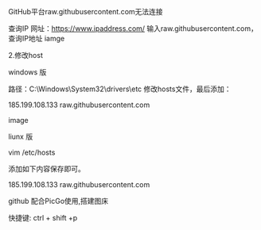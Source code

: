 GitHub平台raw.githubusercontent.com无法连接

查询IP 网址：https://www.ipaddress.com/ 输入raw.githubusercontent.com，查询IP地址
iamge

2.修改host

windows 版

路径：C:\Windows\System32\drivers\etc 修改hosts文件，最后添加：

185.199.108.133 raw.githubusercontent.com

image

liunx 版

vim /etc/hosts

添加如下内容保存即可。

185.199.108.133 raw.githubusercontent.com

github 配合PicGo使用,搭建图床

快捷键: ctrl + shift +p
